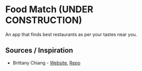 # Food Match (UNDER CONSTRUCTION)

An app that finds best restaurants as per your tastes near you.

## Sources / Inspiration

- Brittany Chiang - [Website](https://brittanychiang.com/), [Repo](https://github.com/bchiang7/v4)